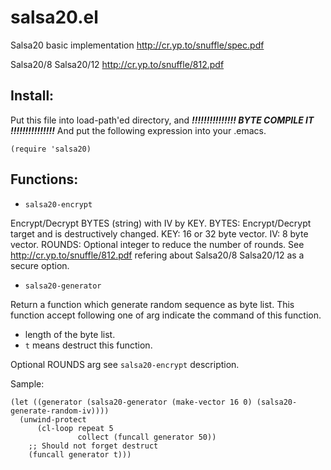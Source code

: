 salsa20.el
==========

Salsa20 basic implementation
http://cr.yp.to/snuffle/spec.pdf

Salsa20/8 Salsa20/12
http://cr.yp.to/snuffle/812.pdf

## Install:

Put this file into load-path'ed directory, and
___!!!!!!!!!!!!!!! BYTE COMPILE IT !!!!!!!!!!!!!!!___
And put the following expression into your .emacs.

```
(require 'salsa20)
```

## Functions:

* `salsa20-encrypt`

 Encrypt/Decrypt BYTES (string) with IV by KEY.
 BYTES: Encrypt/Decrypt target and is destructively changed.
 KEY: 16 or 32 byte vector.
 IV: 8 byte vector.
 ROUNDS: Optional integer to reduce the number of rounds.
   See http://cr.yp.to/snuffle/812.pdf refering about Salsa20/8 Salsa20/12
   as a secure option.

* `salsa20-generator`

 Return a function which generate random sequence as byte list.
 This function accept following one of arg indicate the command of this function.

 * length of the byte list.
 * `t` means destruct this function.

 Optional ROUNDS arg see `salsa20-encrypt` description.

 Sample:

```
(let ((generator (salsa20-generator (make-vector 16 0) (salsa20-generate-random-iv))))
  (unwind-protect
      (cl-loop repeat 5
               collect (funcall generator 50))
    ;; Should not forget destruct
    (funcall generator t)))
```


